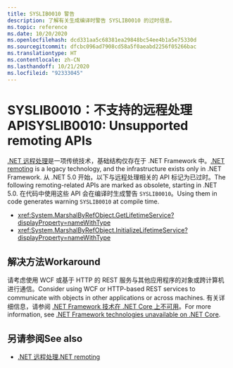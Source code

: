 ```yaml
---
title: SYSLIB0010 警告
description: 了解有关生成编译时警告 SYSLIB0010 的过时信息。
ms.topic: reference
ms.date: 10/20/2020
ms.openlocfilehash: dcd331aa5c68381ea29848bc54ee4b1a5e75330d
ms.sourcegitcommit: dfcbc096ad7908cd58a5f0aeabd2256f05266bac
ms.translationtype: HT
ms.contentlocale: zh-CN
ms.lasthandoff: 10/21/2020
ms.locfileid: "92333045"
---
```

# <a name="syslib0010-unsupported-remoting-apis"></a><span data-ttu-id="7b007-103">SYSLIB0010：不支持的远程处理 API</span><span class="sxs-lookup"><span data-stu-id="7b007-103">SYSLIB0010: Unsupported remoting APIs</span></span>

<span data-ttu-id="7b007-104">[.NET 远程处理](/previous-versions/dotnet/netframework-1.1/kwdt6w2k(v=vs.71))是一项传统技术，基础结构仅存在于 .NET Framework 中。</span><span class="sxs-lookup"><span data-stu-id="7b007-104">[.NET remoting](/previous-versions/dotnet/netframework-1.1/kwdt6w2k(v=vs.71)) is a legacy technology, and the infrastructure exists only in .NET Framework.</span></span> <span data-ttu-id="7b007-105">从 .NET 5.0 开始，以下与远程处理相关的 API 标记为已过时。</span><span class="sxs-lookup"><span data-stu-id="7b007-105">The following remoting-related APIs are marked as obsolete, starting in .NET 5.0.</span></span> <span data-ttu-id="7b007-106">在代码中使用这些 API 会在编译时生成警告 `SYSLIB0010`。</span><span class="sxs-lookup"><span data-stu-id="7b007-106">Using them in code generates warning `SYSLIB0010` at compile time.</span></span>

- <xref:System.MarshalByRefObject.GetLifetimeService?displayProperty=nameWithType>
- <xref:System.MarshalByRefObject.InitializeLifetimeService?displayProperty=nameWithType>

## <a name="workaround"></a><span data-ttu-id="7b007-107">解决方法</span><span class="sxs-lookup"><span data-stu-id="7b007-107">Workaround</span></span>

<span data-ttu-id="7b007-108">请考虑使用 WCF 或基于 HTTP 的 REST 服务与其他应用程序的对象或跨计算机进行通信。</span><span class="sxs-lookup"><span data-stu-id="7b007-108">Consider using WCF or HTTP-based REST services to communicate with objects in other applications or across machines.</span></span> <span data-ttu-id="7b007-109">有关详细信息，请参阅 [.NET Framework 技术在 .NET Core 上不可用](../porting/net-framework-tech-unavailable.md)。</span><span class="sxs-lookup"><span data-stu-id="7b007-109">For more information, see [.NET Framework technologies unavailable on .NET Core](../porting/net-framework-tech-unavailable.md).</span></span>

## <a name="see-also"></a><span data-ttu-id="7b007-110">另请参阅</span><span class="sxs-lookup"><span data-stu-id="7b007-110">See also</span></span>

- <span data-ttu-id="7b007-111">[.NET 远程处理](/previous-versions/dotnet/netframework-1.1/kwdt6w2k(v=vs.71))</span><span class="sxs-lookup"><span data-stu-id="7b007-111">[.NET remoting](/previous-versions/dotnet/netframework-1.1/kwdt6w2k(v=vs.71))</span></span>
